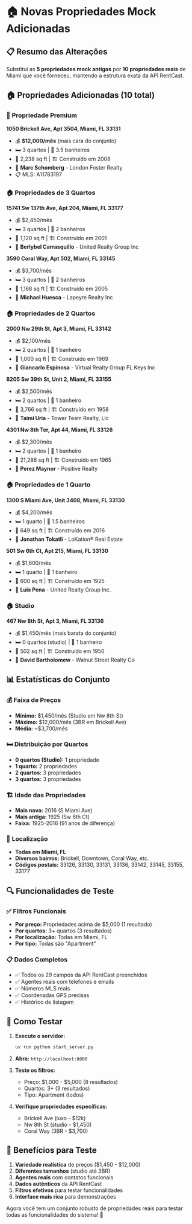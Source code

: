 # 🏠 Novas Propriedades Mock Adicionadas

## 📋 Resumo das Alterações

Substituí as **5 propriedades mock antigas** por **10 propriedades reais** de Miami que você forneceu, mantendo a estrutura exata da API RentCast.

## 🏠 Propriedades Adicionadas (10 total)

### 💎 **Propriedade Premium**
**1050 Brickell Ave, Apt 3504, Miami, FL 33131**
- 💰 **$12,000/mês** (mais cara do conjunto)
- 🛏️ 3 quartos | 🛁 3.5 banheiros 
- 📐 2,238 sq ft | 🏗️ Construído em 2008
- 👤 **Marc Schomberg** - London Foster Realty
- 📋 MLS: A11783197

### 🏠 **Propriedades de 3 Quartos**
**15741 Sw 137th Ave, Apt 204, Miami, FL 33177**
- 💰 $2,450/mês
- 🛏️ 3 quartos | 🛁 2 banheiros
- 📐 1,120 sq ft | 🏗️ Construído em 2001
- 👤 **Berlybel Carrasquillo** - United Realty Group Inc

**3590 Coral Way, Apt 502, Miami, FL 33145**
- 💰 $3,700/mês
- 🛏️ 3 quartos | 🛁 2 banheiros
- 📐 1,168 sq ft | 🏗️ Construído em 2005
- 👤 **Michael Huesca** - Lapeyre Realty Inc

### 🏠 **Propriedades de 2 Quartos**
**2000 Nw 29th St, Apt 3, Miami, FL 33142**
- 💰 $2,100/mês
- 🛏️ 2 quartos | 🛁 1 banheiro
- 📐 1,000 sq ft | 🏗️ Construído em 1969
- 👤 **Giancarlo Espinosa** - Virtual Realty Group FL Keys Inc

**8205 Sw 39th St, Unit 2, Miami, FL 33155**
- 💰 $2,500/mês
- 🛏️ 2 quartos | 🛁 1 banheiro
- 📐 3,766 sq ft | 🏗️ Construído em 1958
- 👤 **Taimi Uria** - Tower Team Realty, Llc

**4301 Nw 8th Ter, Apt 44, Miami, FL 33126**
- 💰 $2,300/mês
- 🛏️ 2 quartos | 🛁 1 banheiro
- 📐 21,286 sq ft | 🏗️ Construído em 1965
- 👤 **Perez Maynor** - Positive Realty

### 🏠 **Propriedades de 1 Quarto**
**1300 S Miami Ave, Unit 3408, Miami, FL 33130**
- 💰 $4,200/mês
- 🛏️ 1 quarto | 🛁 1.5 banheiros
- 📐 649 sq ft | 🏗️ Construído em 2016
- 👤 **Jonathan Tokatli** - LoKation® Real Estate

**501 Sw 6th Ct, Apt 215, Miami, FL 33130**
- 💰 $1,600/mês
- 🛏️ 1 quarto | 🛁 1 banheiro
- 📐 600 sq ft | 🏗️ Construído em 1925
- 👤 **Luis Pena** - United Realty Group Inc.

### 🏠 **Studio**
**467 Nw 8th St, Apt 3, Miami, FL 33136**
- 💰 $1,450/mês (mais barata do conjunto)
- 🛏️ 0 quartos (studio) | 🛁 1 banheiro
- 📐 502 sq ft | 🏗️ Construído em 1950
- 👤 **David Bartholomew** - Walnut Street Realty Co

## 📊 Estatísticas do Conjunto

### 💰 **Faixa de Preços**
- **Mínimo:** $1,450/mês (Studio em Nw 8th St)
- **Máximo:** $12,000/mês (3BR em Brickell Ave)
- **Média:** ~$3,700/mês

### 🛏️ **Distribuição por Quartos**
- **0 quartos (Studio):** 1 propriedade
- **1 quarto:** 2 propriedades  
- **2 quartos:** 3 propriedades
- **3 quartos:** 3 propriedades

### 🏗️ **Idade das Propriedades**
- **Mais nova:** 2016 (S Miami Ave)
- **Mais antiga:** 1925 (Sw 6th Ct)
- **Faixa:** 1925-2016 (91 anos de diferença)

### 📍 **Localização**
- **Todas em Miami, FL**
- **Diversos bairros:** Brickell, Downtown, Coral Way, etc.
- **Códigos postais:** 33126, 33130, 33131, 33136, 33142, 33145, 33155, 33177

## 🔍 **Funcionalidades de Teste**

### ✅ **Filtros Funcionais**
- **Por preço:** Propriedades acima de $5,000 (1 resultado)
- **Por quartos:** 3+ quartos (3 resultados)
- **Por localização:** Todas em Miami, FL
- **Por tipo:** Todas são "Apartment"

### 📋 **Dados Completos**
- ✅ Todos os 29 campos da API RentCast preenchidos
- ✅ Agentes reais com telefones e emails
- ✅ Números MLS reais
- ✅ Coordenadas GPS precisas
- ✅ Histórico de listagem

## 🚀 **Como Testar**

1. **Execute o servidor:**
   ```bash
   uv run python start_server.py
   ```

2. **Abra:** `http://localhost:8000`

3. **Teste os filtros:**
   - Preço: $1,000 - $5,000 (8 resultados)
   - Quartos: 3+ (3 resultados)
   - Tipo: Apartment (todos)

4. **Verifique propriedades específicas:**
   - Brickell Ave (luxo - $12k)
   - Nw 8th St (studio - $1,450)
   - Coral Way (3BR - $3,700)

## 📝 **Benefícios para Teste**

1. **Variedade realística** de preços ($1,450 - $12,000)
2. **Diferentes tamanhos** (studio até 3BR)
3. **Agentes reais** com contatos funcionais
4. **Dados autênticos** da API RentCast
5. **Filtros efetivos** para testar funcionalidades
6. **Interface mais rica** para demonstrações

Agora você tem um conjunto robusto de propriedades reais para testar todas as funcionalidades do sistema! 🎉 